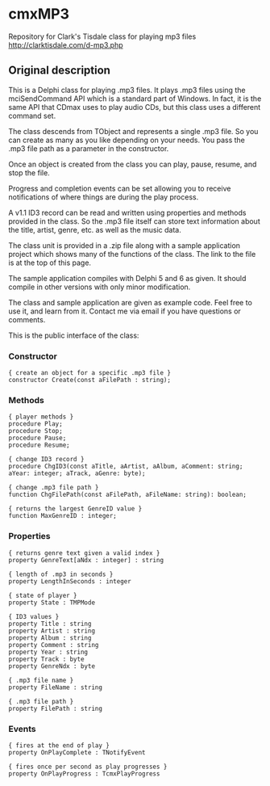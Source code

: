 # cmxMP3
Repository for Clark's Tisdale class for playing mp3 files http://clarktisdale.com/d-mp3.php

## Original description


This is a Delphi class for playing .mp3 files. It plays .mp3 files using the mciSendCommand API which is a standard part of Windows. In fact, it is the same API that CDmax uses to play audio CDs, but this class uses a different command set.

The class descends from TObject and represents a single .mp3 file. So you can create as many as you like depending on your needs. You pass the .mp3 file path as a parameter in the constructor.

Once an object is created from the class you can play, pause, resume, and stop the file.

Progress and completion events can be set allowing you to receive notifications of where things are during the play process.

A v1.1 ID3 record can be read and written using properties and methods provided in the class. So the .mp3 file itself can store text information about the title, artist, genre, etc. as well as the music data.

The class unit is provided in a .zip file along with a sample application project which shows many of the functions of the class. The link to the file is at the top of this page.

The sample application compiles with Delphi 5 and 6 as given. It should compile in other versions with only minor modification.

The class and sample application are given as example code. Feel free to use it, and learn from it. Contact me via email if you have questions or comments.

This is the public interface of the class:

### Constructor
```delphi
{ create an object for a specific .mp3 file }
constructor Create(const aFilePath : string);
```
### Methods
```delphi
{ player methods }
procedure Play;  
procedure Stop;  
procedure Pause;  
procedure Resume;

{ change ID3 record }
procedure ChgID3(const aTitle, aArtist, aAlbum, aComment: string; aYear: integer; aTrack, aGenre: byte);

{ change .mp3 file path }
function ChgFilePath(const aFilePath, aFileName: string): boolean;

{ returns the largest GenreID value }
function MaxGenreID : integer;
```

### Properties
```delphi
{ returns genre text given a valid index }
property GenreText[aNdx : integer] : string

{ length of .mp3 in seconds }
property LengthInSeconds : integer

{ state of player }
property State : TMPMode

{ ID3 values }
property Title : string  
property Artist : string  
property Album : string  
property Comment : string  
property Year : string  
property Track : byte  
property GenreNdx : byte

{ .mp3 file name }
property FileName : string

{ .mp3 file path }
property FilePath : string
```
### Events
```delphi
{ fires at the end of play }
property OnPlayComplete : TNotifyEvent

{ fires once per second as play progresses }  
property OnPlayProgress : TcmxPlayProgress
```


